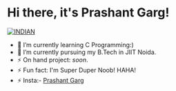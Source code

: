 # Hi there, it's Prashant Garg!
<a href="https://github.com/Prashant-Garg7"><img title="INDIAN" src="https://img.shields.io/badge/FROM-INDIA-SCRIPT?colorA=%23ff8100&colorB=%23017e40&colorC=%23ff0000&style=for-the-badge"></a>
</p>

- 🌱 I’m currently learning C Programming:) 
- 🔭 I’m currently pursuing my B.Tech in JIIT Noida.
- ⚡ On hand project: *soon*.
- ⚡ Fun fact: I'm Super Duper Noob! HAHA!
- ⚡ Insta:- [Prashant Garg](https://instagram.com/prashant_garg_0007)


